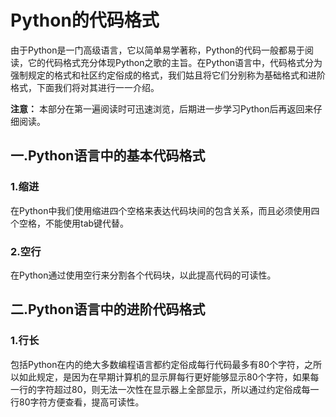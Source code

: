 # Python的代码格式

由于Python是一门高级语言，它以简单易学著称，Python的代码一般都易于阅读，它的代码格式充分体现Python之歌的主旨。在Python语言中，代码格式分为强制规定的格式和社区约定俗成的格式，我们姑且将它们分别称为基础格式和进阶格式，下面我们将对其进行一一介绍。

**注意：** 本部分在第一遍阅读时可迅速浏览，后期进一步学习Python后再返回来仔细阅读。

## 一.Python语言中的基本代码格式

### 1.缩进

在Python中我们使用缩进四个空格来表达代码块间的包含关系，而且必须使用四个空格，不能使用tab键代替。

### 2.空行

在Python通过使用空行来分割各个代码块，以此提高代码的可读性。

## 二.Python语言中的进阶代码格式

### 1.行长

包括Python在内的绝大多数编程语言都约定俗成每行代码最多有80个字符，之所以如此规定，是因为在早期计算机的显示屏每行更好能够显示80个字符，如果每一行的字符超过80，则无法一次性在显示器上全部显示，所以通过约定俗成每一行80字符方便查看，提高可读性。